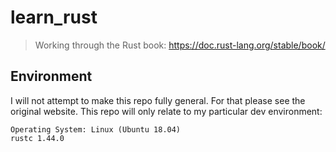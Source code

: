# learn_rust

> Working through the Rust book: https://doc.rust-lang.org/stable/book/

## Environment

I will not attempt to make this repo fully general. For that please see the original website. This repo will only relate to my particular dev environment:

    Operating System: Linux (Ubuntu 18.04)
    rustc 1.44.0
